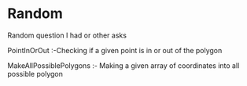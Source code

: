 # Random
Random question I had or other asks


PointInOrOut :-Checking if a given point is in or out of the polygon 


MakeAllPossiblePolygons :- Making a given array of coordinates into all possible polygon

